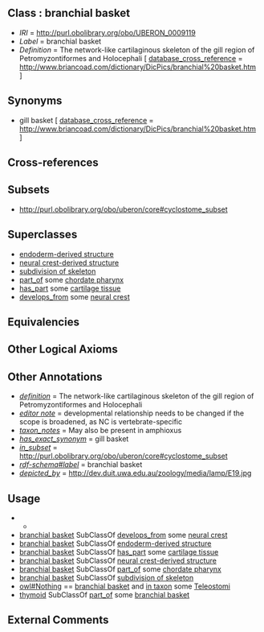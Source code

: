 
## Class : branchial basket

 * *IRI* = http://purl.obolibrary.org/obo/UBERON_0009119
 * *Label* = branchial basket
 * *Definition* = The network-like cartilaginous skeleton of the gill region of Petromyzontiformes and Holocephali [ [database_cross_reference](../../ef/oboInOwl#hasDbXref.md) = http://www.briancoad.com/dictionary/DicPics/branchial%20basket.htm ]

## Synonyms

 * gill basket [ [database_cross_reference](../../ef/oboInOwl#hasDbXref.md) = http://www.briancoad.com/dictionary/DicPics/branchial%20basket.htm ]

## Cross-references


## Subsets

 * http://purl.obolibrary.org/obo/uberon/core#cyclostome_subset

## Superclasses

 * [endoderm-derived structure](../../UBERON/19/UBERON_0004119.md)
 * [neural crest-derived structure](../../UBERON/13/UBERON_0010313.md)
 * [subdivision of skeleton](../../UBERON/12/UBERON_0010912.md)
 * [part_of](../../BFO/50/BFO_0000050.md) some [chordate pharynx](../../UBERON/42/UBERON_0001042.md)
 * [has_part](../../BFO/51/BFO_0000051.md) some [cartilage tissue](../../UBERON/18/UBERON_0002418.md)
 * [develops_from](../../RO/02/RO_0002202.md) some [neural crest](../../UBERON/42/UBERON_0002342.md)

## Equivalencies


## Other Logical Axioms


## Other Annotations

 * *[definition](../../IAO/15/IAO_0000115.md)* = The network-like cartilaginous skeleton of the gill region of Petromyzontiformes and Holocephali
 * *[editor note](../../IAO/16/IAO_0000116.md)* = developmental relationship needs to be changed if the scope is broadened, as NC is vertebrate-specific
 * *[taxon_notes](../../UBPROP/08/UBPROP_0000008.md)* = May also be present in amphioxus
 * *[has_exact_synonym](../../ym/oboInOwl#hasExactSynonym.md)* = gill basket
 * *[in_subset](../../et/oboInOwl#inSubset.md)* = http://purl.obolibrary.org/obo/uberon/core#cyclostome_subset
 * *[rdf-schema#label](../../el/rdf-schema#label.md)* = branchial basket
 * *[depicted_by](../../depicted/by/depicted_by.md)* = http://dev.duit.uwa.edu.au/zoology/media/lamp/E19.jpg

## Usage

 * -
 * [branchial basket](../../UBERON/19/UBERON_0009119.md) SubClassOf [develops_from](../../RO/02/RO_0002202.md) some [neural crest](../../UBERON/42/UBERON_0002342.md)
 * [branchial basket](../../UBERON/19/UBERON_0009119.md) SubClassOf [endoderm-derived structure](../../UBERON/19/UBERON_0004119.md)
 * [branchial basket](../../UBERON/19/UBERON_0009119.md) SubClassOf [has_part](../../BFO/51/BFO_0000051.md) some [cartilage tissue](../../UBERON/18/UBERON_0002418.md)
 * [branchial basket](../../UBERON/19/UBERON_0009119.md) SubClassOf [neural crest-derived structure](../../UBERON/13/UBERON_0010313.md)
 * [branchial basket](../../UBERON/19/UBERON_0009119.md) SubClassOf [part_of](../../BFO/50/BFO_0000050.md) some [chordate pharynx](../../UBERON/42/UBERON_0001042.md)
 * [branchial basket](../../UBERON/19/UBERON_0009119.md) SubClassOf [subdivision of skeleton](../../UBERON/12/UBERON_0010912.md)
 * [owl#Nothing](../../ng/owl#Nothing.md) == [branchial basket](../../UBERON/19/UBERON_0009119.md) and [in taxon](../../RO/62/RO_0002162.md) some [Teleostomi](../../NCBITaxon/70/NCBITaxon_117570.md)
 * [thymoid](../../UBERON/16/UBERON_0009116.md) SubClassOf [part_of](../../BFO/50/BFO_0000050.md) some [branchial basket](../../UBERON/19/UBERON_0009119.md)

## External Comments

